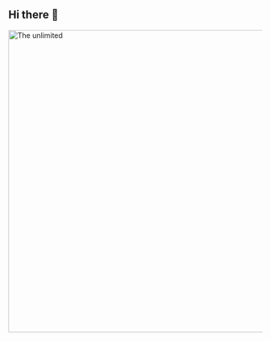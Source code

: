 ## Hi there 👋

<img scr="[https://developer.valvesoftware.com/w/images/2/26/1920x1080-SymbolFall.gif](https://mir-s3-cdn-cf.behance.net/project_modules/max_1200/a7675e58782701.5a5c81ff483d1.gif)" alt="The unlimited" width="600">
